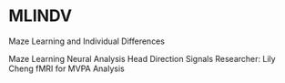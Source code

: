 # MLINDV
Maze Learning and Individual Differences

Maze Learning Neural Analysis 
Head Direction Signals
Researcher: Lily Cheng
fMRI for MVPA Analysis 
